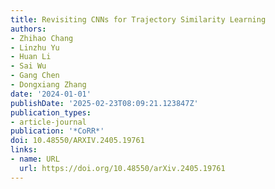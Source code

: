 ```yaml
---
title: Revisiting CNNs for Trajectory Similarity Learning
authors:
- Zhihao Chang
- Linzhu Yu
- Huan Li
- Sai Wu
- Gang Chen
- Dongxiang Zhang
date: '2024-01-01'
publishDate: '2025-02-23T08:09:21.123847Z'
publication_types:
- article-journal
publication: '*CoRR*'
doi: 10.48550/ARXIV.2405.19761
links:
- name: URL
  url: https://doi.org/10.48550/arXiv.2405.19761
---
```

